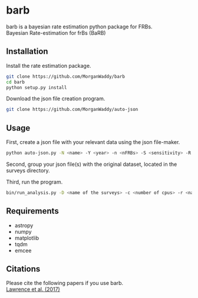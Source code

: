 # barb
barb is a bayesian rate estimation python package for FRBs. <br />
Bayesian Rate-estimation for frBs (BaRB)<br />

## Installation
Install the rate estimation package.
```bash
git clone https://github.com/MorganWaddy/barb
cd barb
python setup.py install
```
Download the json file creation program.
```bash
git clone https://github.com/MorganWaddy/auto-json
```

## Usage
First, create a json file with your relevant data using the json file-maker.
```bash
python auto-json.py -N <name> -Y <year> -n <nFRBs> -S <sensitivity> -R <radius> -b <beams> -t <tpb> -f <flux>
```

Second, group your json file(s) with the original dataset, located in the surveys directory. <br />

Third, run the program.
```bash
bin/run_analysis.py -D <name of the surveys> -c <number of cpus> -r <name of h5 file> -n <name of final plot> -m <maximum number of iterations>
```

## Requirements
* astropy
* numpy
* matplotlib
* tqdm
* emcee

## Citations
Please cite the following papers if you use barb. <br />
[Lawrence et al. (2017)](https://iopscience.iop.org/article/10.3847/1538-3881/aa844e/pdf)
